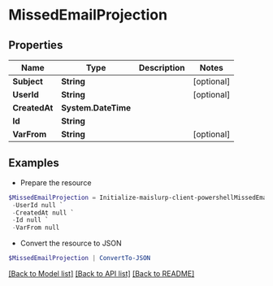 # MissedEmailProjection
## Properties

Name | Type | Description | Notes
------------ | ------------- | ------------- | -------------
**Subject** | **String** |  | [optional] 
**UserId** | **String** |  | [optional] 
**CreatedAt** | **System.DateTime** |  | 
**Id** | **String** |  | 
**VarFrom** | **String** |  | [optional] 

## Examples

- Prepare the resource
```powershell
$MissedEmailProjection = Initialize-maislurp-client-powershellMissedEmailProjection  -Subject null `
 -UserId null `
 -CreatedAt null `
 -Id null `
 -VarFrom null
```

- Convert the resource to JSON
```powershell
$MissedEmailProjection | ConvertTo-JSON
```

[[Back to Model list]](../README#documentation-for-models) [[Back to API list]](../README#documentation-for-api-endpoints) [[Back to README]](../README)


